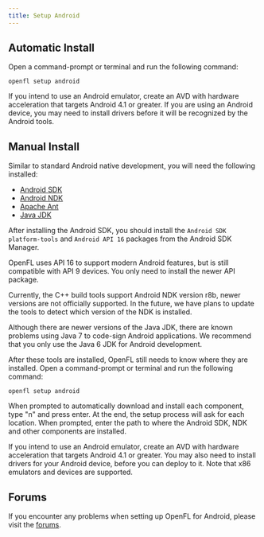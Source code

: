 ```yaml
---
title: Setup Android
---
```


## Automatic Install

Open a command-prompt or terminal and run the following command:

    openfl setup android

If you intend to use an Android emulator, create an AVD with hardware acceleration that targets Android 4.1 or greater. If you are using an Android device, you may need to install drivers before it will be recognized by the Android tools.

## Manual Install

Similar to standard Android native development, you will need the following installed:

 * [Android SDK](http://developer.android.com/sdk/index.html)
 * [Android NDK](http://developer.android.com/tools/sdk/ndk/index.html)
 * [Apache Ant](http://ant.apache.org/bindownload.cgi)
 * [Java JDK](http://www.oracle.com/technetwork/java/javasebusiness/downloads/java-archive-downloads-javase6-419409.html#jdk-6u45-oth-JPR)

After installing the Android SDK, you should install the `Android SDK platform-tools` and `Android API 16` packages from the Android SDK Manager.

OpenFL uses API 16 to support modern Android features, but is still compatible with API 9 devices. You only need to install the newer API package.

Currently, the C++ build tools support Android NDK version r8b, newer versions are not officially supported. In the future, we have plans to update the tools to detect which version of the NDK is installed.

Although there are newer versions of the Java JDK, there are known problems using Java 7 to code-sign Android applications. We recommend that you only use the Java 6 JDK for Android development.

After these tools are installed, OpenFL still needs to know where they are installed. Open a command-prompt or terminal and run the following command:

    openfl setup android

When prompted to automatically download and install each component, type "n" and press enter. At the end, the setup process will ask for each location. When prompted, enter the path to where the Android SDK, NDK and other components are installed.

If you intend to use an Android emulator, create an AVD with hardware acceleration that targets Android 4.1 or greater. You may also need to install drivers for your Android device, before you can deploy to it. Note that x86 emulators and devices are supported.

## Forums

If you encounter any problems when setting up OpenFL for Android, please visit the [forums](http://community.openfl.org/c/help).
